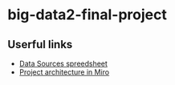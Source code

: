# big-data2-final-project
## Userful links
- [Data Sources spreedsheet](https://onedrive.live.com/edit?id=59E4C7D110DACCCC!654477&resid=59E4C7D110DACCCC!654477&ithint=file%2cxlsx&authkey=!AG8rZ73T1hdIAQk&wdo=2&cid=59e4c7d110dacccc)
- [Project architecture in Miro](https://miro.com/app/board/uXjVK5EtXko=/)
